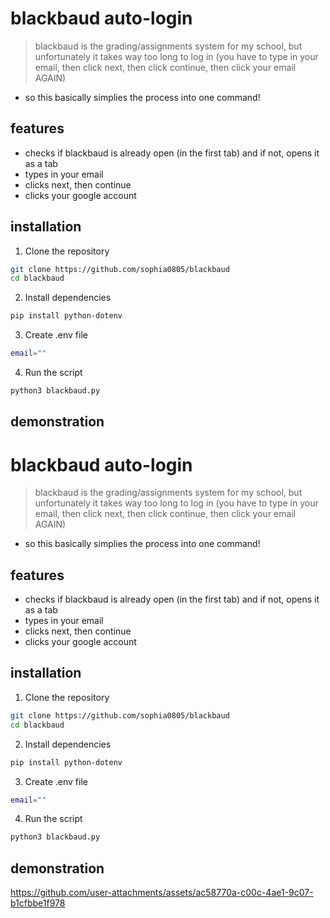 # blackbaud auto-login

> blackbaud is the grading/assignments system for my school, but unfortunately it takes way too long to log in (you have to type in your email, then click next, then click continue, then click your email AGAIN)
- so this basically simplies the process into one command!

## features
- checks if blackbaud is already open (in the first tab) and if not, opens it as a tab
- types in your email
- clicks next, then continue
- clicks your google account

## installation
1. Clone the repository
```bash
git clone https://github.com/sophia0805/blackbaud
cd blackbaud
```
2. Install dependencies
```bash
pip install python-dotenv
```
3. Create .env file
```bash
email=""
```
4. Run the script
```bash
python3 blackbaud.py
```

## demonstration  
# blackbaud auto-login

> blackbaud is the grading/assignments system for my school, but unfortunately it takes way too long to log in (you have to type in your email, then click next, then click continue, then click your email AGAIN)
- so this basically simplies the process into one command!

## features
- checks if blackbaud is already open (in the first tab) and if not, opens it as a tab
- types in your email
- clicks next, then continue
- clicks your google account

## installation
1. Clone the repository
```bash
git clone https://github.com/sophia0805/blackbaud
cd blackbaud
```
2. Install dependencies
```bash
pip install python-dotenv
```
3. Create .env file
```bash
email=""
```
4. Run the script
```bash
python3 blackbaud.py
```

## demonstration  

https://github.com/user-attachments/assets/ac58770a-c00c-4ae1-9c07-b1cfbbe1f978

